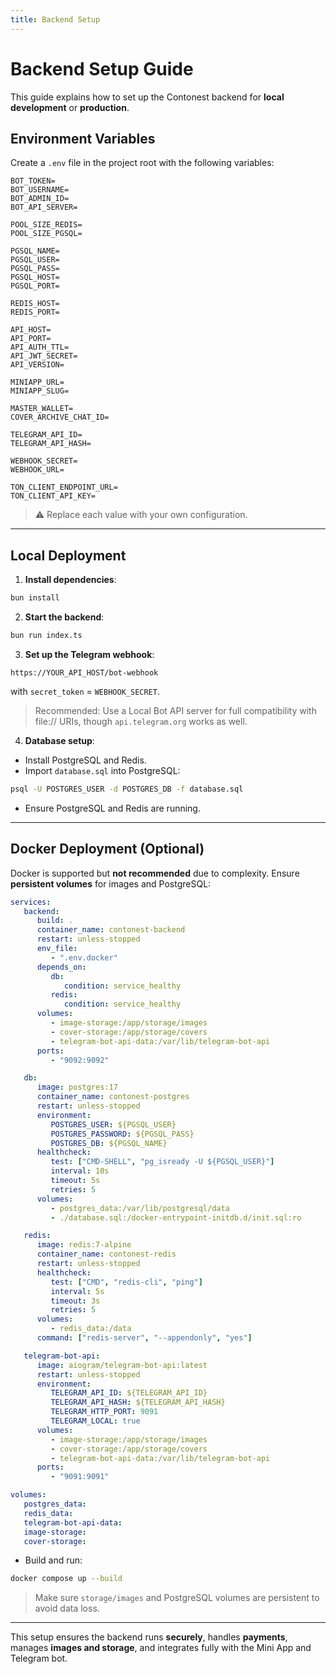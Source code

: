 ```yaml
---
title: Backend Setup
---
```


# Backend Setup Guide

This guide explains how to set up the Contonest backend for **local development** or **production**.

## Environment Variables

Create a `.env` file in the project root with the following variables:

```env
BOT_TOKEN=
BOT_USERNAME=
BOT_ADMIN_ID=
BOT_API_SERVER=

POOL_SIZE_REDIS=
POOL_SIZE_PGSQL=

PGSQL_NAME=
PGSQL_USER=
PGSQL_PASS=
PGSQL_HOST=
PGSQL_PORT=

REDIS_HOST=
REDIS_PORT=

API_HOST=
API_PORT=
API_AUTH_TTL=
API_JWT_SECRET=
API_VERSION=

MINIAPP_URL=
MINIAPP_SLUG=

MASTER_WALLET=
COVER_ARCHIVE_CHAT_ID=

TELEGRAM_API_ID=
TELEGRAM_API_HASH=

WEBHOOK_SECRET=
WEBHOOK_URL=

TON_CLIENT_ENDPOINT_URL=
TON_CLIENT_API_KEY=
```

> ⚠️ Replace each value with your own configuration.

---

## Local Deployment

1. **Install dependencies**:

```bash
bun install
```

2. **Start the backend**:

```bash
bun run index.ts
```

3. **Set up the Telegram webhook**:

```
https://YOUR_API_HOST/bot-webhook
```

with `secret_token` = `WEBHOOK_SECRET`.

> Recommended: Use a Local Bot API server for full compatibility with file:// URIs, though `api.telegram.org` works as well.

4. **Database setup**:

- Install PostgreSQL and Redis.
- Import `database.sql` into PostgreSQL:

```bash
psql -U POSTGRES_USER -d POSTGRES_DB -f database.sql
```

- Ensure PostgreSQL and Redis are running.

---

## Docker Deployment (Optional)

Docker is supported but **not recommended** due to complexity.
Ensure **persistent volumes** for images and PostgreSQL:

```yaml
services:
   backend:
      build: .
      container_name: contonest-backend
      restart: unless-stopped
      env_file:
         - ".env.docker"
      depends_on:
         db:
            condition: service_healthy
         redis:
            condition: service_healthy
      volumes:
         - image-storage:/app/storage/images
         - cover-storage:/app/storage/covers
         - telegram-bot-api-data:/var/lib/telegram-bot-api
      ports:
         - "9092:9092"

   db:
      image: postgres:17
      container_name: contonest-postgres
      restart: unless-stopped
      environment:
         POSTGRES_USER: ${PGSQL_USER}
         POSTGRES_PASSWORD: ${PGSQL_PASS}
         POSTGRES_DB: ${PGSQL_NAME}
      healthcheck:
         test: ["CMD-SHELL", "pg_isready -U ${PGSQL_USER}"]
         interval: 10s
         timeout: 5s
         retries: 5
      volumes:
         - postgres_data:/var/lib/postgresql/data
         - ./database.sql:/docker-entrypoint-initdb.d/init.sql:ro

   redis:
      image: redis:7-alpine
      container_name: contonest-redis
      restart: unless-stopped
      healthcheck:
         test: ["CMD", "redis-cli", "ping"]
         interval: 5s
         timeout: 3s
         retries: 5
      volumes:
         - redis_data:/data
      command: ["redis-server", "--appendonly", "yes"]

   telegram-bot-api:
      image: aiogram/telegram-bot-api:latest
      restart: unless-stopped
      environment:
         TELEGRAM_API_ID: ${TELEGRAM_API_ID}
         TELEGRAM_API_HASH: ${TELEGRAM_API_HASH}
         TELEGRAM_HTTP_PORT: 9091
         TELEGRAM_LOCAL: true
      volumes:
         - image-storage:/app/storage/images
         - cover-storage:/app/storage/covers
         - telegram-bot-api-data:/var/lib/telegram-bot-api
      ports:
         - "9091:9091"

volumes:
   postgres_data:
   redis_data:
   telegram-bot-api-data:
   image-storage:
   cover-storage:
```

- Build and run:

```bash
docker compose up --build
```

> Make sure `storage/images` and PostgreSQL volumes are persistent to avoid data loss.

---

This setup ensures the backend runs **securely**, handles **payments**, manages **images and storage**, and integrates fully with the Mini App and Telegram bot.
